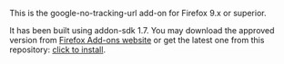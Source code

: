 This is the google-no-tracking-url add-on for Firefox 9.x or superior. 

It has been built using addon-sdk 1.7. You may download the approved version from 
[Firefox Add-ons website](https://addons.mozilla.org/en-US/firefox/addon/google-no-tracking-url/)
or get the latest one from this repository: [click to install](https://github.com/downloads/matagus/remove-google-redirects-addon/google-no-tracking-url.xpi).
